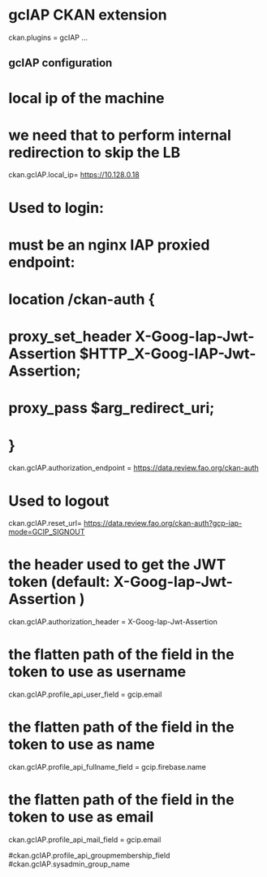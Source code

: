 gcIAP CKAN extension
=====================


ckan.plugins = gcIAP ...
## gcIAP configuration
# local ip of the machine
# we need that to perform internal redirection to skip the LB
ckan.gcIAP.local_ip= https://10.128.0.18

# Used to login:
# must be an nginx IAP proxied endpoint:
# location /ckan-auth {
#    proxy_set_header X-Goog-Iap-Jwt-Assertion $HTTP_X-Goog-IAP-Jwt-Assertion;
#    proxy_pass $arg_redirect_uri;
# }
ckan.gcIAP.authorization_endpoint = https://data.review.fao.org/ckan-auth

# Used to logout
ckan.gcIAP.reset_url= https://data.review.fao.org/ckan-auth?gcp-iap-mode=GCIP_SIGNOUT

# the header used to get the JWT token (default: X-Goog-Iap-Jwt-Assertion )
ckan.gcIAP.authorization_header = X-Goog-Iap-Jwt-Assertion

# the flatten path of the field in the token to use as username
ckan.gcIAP.profile_api_user_field = gcip.email
# the flatten path of the field in the token to use as name
ckan.gcIAP.profile_api_fullname_field = gcip.firebase.name
# the flatten path of the field in the token to use as email
ckan.gcIAP.profile_api_mail_field = gcip.email

#ckan.gcIAP.profile_api_groupmembership_field
#ckan.gcIAP.sysadmin_group_name